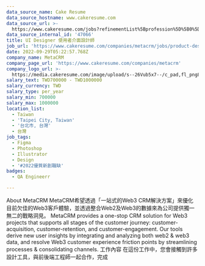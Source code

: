 ```yaml
---
data_source_name: Cake Resume
data_source_hostname: www.cakeresume.com
data_source_url: >-
  https://www.cakeresume.com/jobs?refinementList%5Bprofession%5D%5B0%5D=engineering_qa-engineer&refinementList%5Bsalary_currency%5D=TWD&range%5Bsalary_range%5D%5Bmin%5D=800096
data_source_internal_id: '47066'
title: UI Designer 使用者介面設計師
job_url: 'https://www.cakeresume.com/companies/metacrm/jobs/product-designer-ui-designer'
date: 2022-09-29T05:22:57.768Z
company_name: MetaCRM
company_page_url: 'https://www.cakeresume.com/companies/metacrm'
company_logo_url: >-
  https://media.cakeresume.com/image/upload/s--26Vub5x7--/c_pad,fl_png8,h_200,w_200/v1677035061/yg04r4zw9clyfuzpo8td.png
salary_text: TWD700000 - TWD1000000
salary_currency: TWD
salary_type: per_year
salary_min: 700000
salary_max: 1000000
location_list:
  - Taiwan
  - 'Taipei City, Taiwan'
  - '台北市, 台灣'
  - 台灣
job_tags:
  - Figma
  - Photoshop
  - Illustrator
  - Design
  - '#2022優質新創職缺'
badges:
  - QA Engineerr

---
```


About MetaCRM MetaCRM希望透過「一站式的Web3 CRM解決方案」來優化目前欠佳的Web3客戶體驗，並透過整合Web2及Web3的數據來為公司提供獨一無二的戰略洞見。 MetaCRM provides a one-stop CRM solution for Web3 projects that supports all stages of the customer journey: customer-acquisition, customer-retention, and customer-engagement. Our tools derive new user insights by integrating and analyzing both web2 & web3 data, and resolve Web3 customer experience friction points by streamlining processes & consolidating channels. 工作內容 在這份工作中，您會接觸到許多設計工具，與前後端工程師一起合作，完成